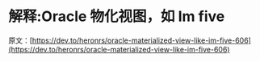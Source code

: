 # 解释:Oracle 物化视图，如 Im five

原文：[https://dev.to/heronrs/oracle-materialized-view-like-im-five-606](https://dev.to/heronrs/oracle-materialized-view-like-im-five-606)